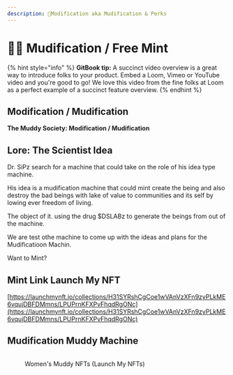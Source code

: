 ```yaml
---
description: 🥤Modification aka Mudification & Perks
---
```


# 🧑🔬 Mudification / Free Mint&#x20;

{% hint style="info" %}
**GitBook tip:** A succinct video overview is a great way to introduce folks to your product. Embed a Loom, Vimeo or YouTube video and you're good to go! We love this video from the fine folks at Loom as a perfect example of a succinct feature overview.
{% endhint %}

## Modification / Mudification

**The Muddy Society: Modification / Mudification** &#x20;





## Lore: The Scientist Idea

Dr. SiPz search for a machine that could take on the role of his idea type machine.&#x20;

His idea is a mudification machine that could mint create the being and also destroy the bad beings with lake of value to communities and its self by lowing ever freedom of living.&#x20;

The object of it. using the drug $DSLABz to generate the beings from out of the machine.

We are test othe machine to come up with the ideas and plans for the Mudificatioon Machin.



Want to Mint?



## Mint Link Launch My NFT

[https://launchmynft.io/collections/H31SYRshCgCoe1wVAnVzXFn9zyPLkME6vqujDBFDMmns/LPUPrnKFXPvFhqdRgONc](https://launchmynft.io/collections/H31SYRshCgCoe1wVAnVzXFn9zyPLkME6vqujDBFDMmns/LPUPrnKFXPvFhqdRgONc)



## &#x20;                                Mudification Muddy Machine

<figure><img src="../.gitbook/assets/20230327_164308.gif" alt=""><figcaption><p>Women's Muddy NFTs (Launch My NFTs)</p></figcaption></figure>
